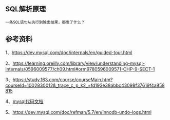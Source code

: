 
## SQL解析原理

    一条SQL语句从执行到输出结果，都发了什么？


















## 参考资料
1、https://dev.mysql.com/doc/internals/en/guided-tour.html

2、https://learning.oreilly.com/library/view/understanding-mysql-internals/0596009577/ch09.html#orm9780596009571-CHP-9-SECT-1

3、https://study.163.com/course/courseMain.htm?courseId=1002830012&_trace_c_p_k2_=fd193e38abbc43098f37619f4a858815

4、[mysql代码文档](https://dev.mysql.com/doc/dev/mysql-server/latest/classReadView.html)

5、https://dev.mysql.com/doc/refman/5.7/en/innodb-undo-logs.html